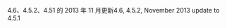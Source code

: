<span data-ttu-id="3099f-101">4.6、4.5.2、4.51 的 2013 年 11 月更新</span><span class="sxs-lookup"><span data-stu-id="3099f-101">4.6, 4.5.2, November 2013 update to 4.5.1</span></span>